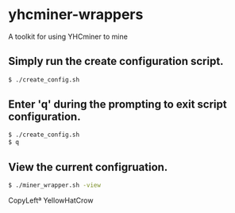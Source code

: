 # yhcminer-wrappers
A toolkit for using YHCminer to mine


## Simply run the create configuration script.
``` sh
$ ./create_config.sh
```

## Enter 'q' during the prompting to exit script configuration. 
``` sh
$ ./create_config.sh
$ q
```

## View the current configruation.
``` sh
$ ./miner_wrapper.sh -view
```

CopyLeftª YellowHatCrow


